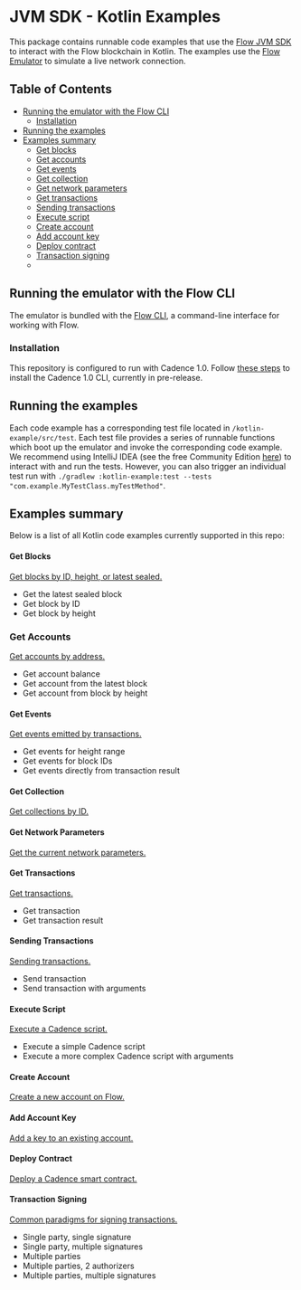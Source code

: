# JVM SDK - Kotlin Examples

This package contains runnable code examples that use the [Flow JVM SDK](https://github.com/onflow/flow-jvm-sdk) to interact with the Flow blockchain in Kotlin. The examples use the [Flow Emulator](https://developers.flow.com/tools/emulator) to simulate a live network connection.

## Table of Contents
- [Running the emulator with the Flow CLI](#running-the-emulator-with-the-flow-cli)
    - [Installation](#installation)
- [Running the examples](#running-the-examples)
- [Examples summary](#examples-summary)
    - [Get blocks](#get-blocks)
    - [Get accounts](#get-accounts)
    - [Get events](#get-events)
    - [Get collection](#get-collection)
    - [Get network parameters](#get-network-parameters)
    - [Get transactions](#get-transactions)
    - [Sending transactions](#sending-transactions)
    - [Execute script](#execute-script)
    - [Create account](#create-account)
    - [Add account key](#add-account-key)
    - [Deploy contract](#deploy-contract)
    - [Transaction signing](#transaction-signing)
    - 
## Running the emulator with the Flow CLI

The emulator is bundled with the [Flow CLI](https://docs.onflow.org/flow-cli), a command-line interface for working with Flow. 

### Installation

This repository is configured to run with Cadence 1.0. Follow [these steps](https://cadence-lang.org/docs/cadence-migration-guide#install-cadence-10-cli) to install the Cadence 1.0 CLI, currently in pre-release.

## Running the examples

Each code example has a corresponding test file located in `/kotlin-example/src/test`. Each test file provides a series of runnable functions which boot up the emulator and invoke the corresponding code example. We recommend using IntelliJ IDEA (see the free Community Edition [here](https://www.jetbrains.com/idea/download/)) to interact with and run the tests. However, you can also trigger an individual test run with `./gradlew :kotlin-example:test --tests "com.example.MyTestClass.myTestMethod"`. 

## Examples summary

Below is a list of all Kotlin code examples currently supported in this repo:

#### Get Blocks

[Get blocks by ID, height, or latest sealed.](src/main/kotlin/org/onflow/examples/kotlin/getBlock/GetBlockAccessAPIConnector.kt)

- Get the latest sealed block
- Get block by ID
- Get block by height

### Get Accounts

[Get accounts by address.](src/main/kotlin/org/onflow/examples/kotlin/getAccount/GetAccountAccessAPIConnector.kt)

- Get account balance
- Get account from the latest block
- Get account from block by height

#### Get Events

[Get events emitted by transactions.](src/main/kotlin/org/onflow/examples/kotlin/getEvent/GetEventAccessAPIConnector.kt)

- Get events for height range
- Get events for block IDs
- Get events directly from transaction result

#### Get Collection

[Get collections by ID.](src/main/kotlin/org/onflow/examples/kotlin/getCollection/GetCollectionAccessAPIConnector.kt)

#### Get Network Parameters

[Get the current network parameters.](src/main/kotlin/org/onflow/examples/kotlin/getNetworkParams/GetNetworkParametersAccessAPIConnector.kt)

#### Get Transactions

[Get transactions.](src/main/kotlin/org/onflow/examples/kotlin/getTransaction/GetTransactionAccessAPIConnector.kt)

- Get transaction 
- Get transaction result

#### Sending Transactions

[Sending transactions.](src/main/kotlin/org/onflow/examples/kotlin/sendTransaction/SendTransactionExample.kt)

- Send transaction
- Send transaction with arguments

#### Execute Script

[Execute a Cadence script.](src/main/kotlin/org/onflow/examples/kotlin/executeScript/ExecuteScriptAccessAPIConnector.kt)

- Execute a simple Cadence script
- Execute a more complex Cadence script with arguments

#### Create Account

[Create a new account on Flow.](src/main/kotlin/org/onflow/examples/kotlin/createAccount/CreateAccountExample.kt)

#### Add Account Key

[Add a key to an existing account.](src/main/kotlin/org/onflow/examples/kotlin/addKey/AddAccountKeyExample.kt)

#### Deploy Contract

[Deploy a Cadence smart contract.](src/main/kotlin/org/onflow/examples/kotlin/deployContract/DeployContractExample.kt)

#### Transaction Signing

[Common paradigms for signing transactions.](src/main/kotlin/org/onflow/examples/kotlin/signTransaction/SignTransactionExample.kt)

- Single party, single signature
- Single party, multiple signatures
- Multiple parties
- Multiple parties, 2 authorizers
- Multiple parties, multiple signatures